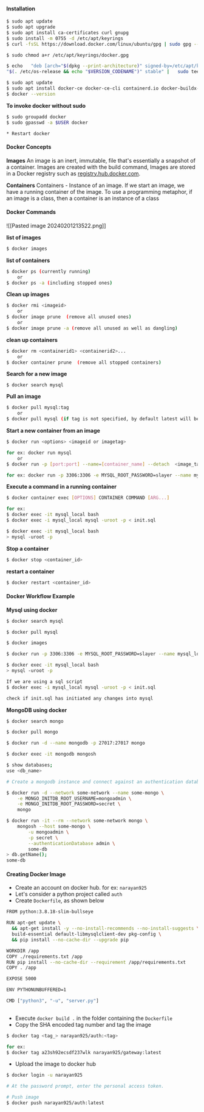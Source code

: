 #### Installation
```bash
$ sudo apt update
$ sudo apt upgrade
$ sudo apt install ca-certificates curl gnupg
$ sudo install -m 0755 -d /etc/apt/keyrings
$ curl -fsSL https://download.docker.com/linux/ubuntu/gpg | sudo gpg --dearmor -o /etc/apt/keyrings/docker.gpg

$ sudo chmod a+r /etc/apt/keyrings/docker.gpg

$ echo   "deb [arch="$(dpkg --print-architecture)" signed-by=/etc/apt/keyrings/docker.gpg] https://download.docker.com/linux/ubuntu \
"$(. /etc/os-release && echo "$VERSION_CODENAME")" stable" |   sudo tee /etc/apt/sources.list.d/docker.list > /dev/null

$ sudo apt update
$ sudo apt install docker-ce docker-ce-cli containerd.io docker-buildx-plugin docker-compose-plugin
$ docker --version
```

**To invoke docker without sudo**
```bash
$ sudo groupadd docker
$ sudo gpasswd -a $USER docker
```

	* Restart docker 
#### Docker Concepts

**Images**
An image is an inert, immutable, file that's essentially a snapshot of a container. Images are created with the build command, Images are stored in a Docker registry such as [registry.hub.docker.com](https://registry.hub.docker.com/).

**Containers**
Containers - Instance of an image. If we start an image, we have a running container of the image. 
To use a programming metaphor, if an image is a class, then a container is an instance of a class

#### Docker Commands

![[Pasted image 20240201213522.png]]


**list of images**
```bash
$ docker images 
```
**list of containers**
```bash
$ docker ps (currently running)
	or
$ docker ps -a (including stopped ones)
```
**Clean up images**
```bash
$ docker rmi <imageid>
	or
$ docker image prune  (remove all unused ones) 
	or
$ docker image prune -a (remove all unused as well as dangling)
```
**clean up containers**
```bash
$ docker rm <containerid1> <containerid2>...
	or
$ docker container prune  (remove all stopped containers)
```
**Search for a new image**
```
$ docker search mysql 
```
**Pull an image**
```bash
$ docker pull mysql:tag   
	or
$ docker pull mysql (if tag is not specified, by default latest will be pulled)
```

**Start a new container from an image**
```bash
$ docker run <options> <imageid or imagetag>

for ex: docker run mysql 
	or
$ docker run -p [port:port] --name=[container_name] --detach  <image_tag_name>

for ex: docker run -p 3306:3306 -e MYSQL_ROOT_PASSWORD=slayer --name mysql_local -d mysql

```
**Execute a command in a running container**
```bash
$ docker container exec [OPTIONS] CONTAINER COMMAND [ARG...]

for ex: 
$ docker exec -it mysql_local bash
$ docker exec -i mysql_local mysql -uroot -p < init.sql

$ docker exec -it mysql_local bash
> mysql -uroot -p
```
**Stop a container**
```bash
$ docker stop <container_id>
```
**restart a container**
```bash
$ docker restart <container_id>
```

#### Docker Workflow Example

**Mysql using docker**

```bash
$ docker search mysql

$ docker pull mysql

$ docker images

$ docker run -p 3306:3306 -e MYSQL_ROOT_PASSWORD=slayer --name mysql_local -d mysql

$ docker exec -it mysql_local bash
> mysql -uroot -p

If we are using a sql script 
$ docker exec -i mysql_local mysql -uroot -p < init.sql

check if init.sql has initiated any changes into mysql

```

**MongoDB using docker**
```bash
$ docker search mongo

$ docker pull mongo 

$ docker run -d --name mongodb -p 27017:27017 mongo 

$ docker exec -it mongodb mongosh

$ show databases;
use <db_name>

# Create a mongodb instance and connect against an authentication database

$ docker run -d --network some-network --name some-mongo \
	-e MONGO_INITDB_ROOT_USERNAME=mongoadmin \
	-e MONGO_INITDB_ROOT_PASSWORD=secret \
	mongo

$ docker run -it --rm --network some-network mongo \
	mongosh --host some-mongo \
		-u mongoadmin \
		-p secret \
		--authenticationDatabase admin \
		some-db
> db.getName();
some-db
```


#### Creating Docker Image

* Create an account on docker hub. for ex: `narayan925`
* Let's consider a python project called `auth`
* Create `Dockerfile`, as shown below
  
```bash
FROM python:3.8.18-slim-bullseye

RUN apt-get update \
  && apt-get install -y --no-install-recommends --no-install-suggests \
  build-essential default-libmysqlclient-dev pkg-config \
  && pip install --no-cache-dir --upgrade pip

WORKDIR /app
COPY ./requirements.txt /app
RUN pip install --no-cache-dir --requirement /app/requirements.txt
COPY . /app

EXPOSE 5000

ENV PYTHONUNBUFFERED=1

CMD ["python3", "-u", "server.py"]
	
```
* Execute `docker build .` in the folder containing the `Dockerfile`
* Copy the SHA encoded tag number and tag the image
```bash
$ docker tag <tag_> narayan925/auth:<tag>

for ex:
$ docker tag a23sh92ecsdf237wlk narayan925/gateway:latest
```
* Upload the image to docker hub
```bash
$ docker login -u narayan925

# At the password prompt, enter the personal access token.

# Push image
$ docker push narayan925/auth:latest

```


